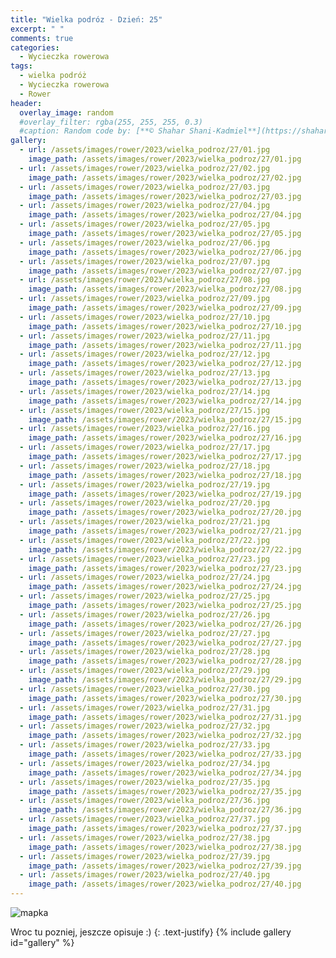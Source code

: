 ```yaml
---
title: "Wielka podróz - Dzień: 25"
excerpt: " "
comments: true
categories:
  - Wycieczka rowerowa
tags:
  - wielka podróż
  - Wycieczka rowerowa
  - Rower
header:
  overlay_image: random
  #overlay_filter: rgba(255, 255, 255, 0.3)
  #caption: Random code by: [**© Shahar Shani-Kadmiel**](https://shaharkadmiel.github.io)"
gallery:
  - url: /assets/images/rower/2023/wielka_podroz/27/01.jpg
    image_path: /assets/images/rower/2023/wielka_podroz/27/01.jpg
  - url: /assets/images/rower/2023/wielka_podroz/27/02.jpg
    image_path: /assets/images/rower/2023/wielka_podroz/27/02.jpg
  - url: /assets/images/rower/2023/wielka_podroz/27/03.jpg
    image_path: /assets/images/rower/2023/wielka_podroz/27/03.jpg
  - url: /assets/images/rower/2023/wielka_podroz/27/04.jpg
    image_path: /assets/images/rower/2023/wielka_podroz/27/04.jpg
  - url: /assets/images/rower/2023/wielka_podroz/27/05.jpg
    image_path: /assets/images/rower/2023/wielka_podroz/27/05.jpg
  - url: /assets/images/rower/2023/wielka_podroz/27/06.jpg
    image_path: /assets/images/rower/2023/wielka_podroz/27/06.jpg
  - url: /assets/images/rower/2023/wielka_podroz/27/07.jpg
    image_path: /assets/images/rower/2023/wielka_podroz/27/07.jpg
  - url: /assets/images/rower/2023/wielka_podroz/27/08.jpg
    image_path: /assets/images/rower/2023/wielka_podroz/27/08.jpg
  - url: /assets/images/rower/2023/wielka_podroz/27/09.jpg
    image_path: /assets/images/rower/2023/wielka_podroz/27/09.jpg
  - url: /assets/images/rower/2023/wielka_podroz/27/10.jpg
    image_path: /assets/images/rower/2023/wielka_podroz/27/10.jpg
  - url: /assets/images/rower/2023/wielka_podroz/27/11.jpg
    image_path: /assets/images/rower/2023/wielka_podroz/27/11.jpg
  - url: /assets/images/rower/2023/wielka_podroz/27/12.jpg
    image_path: /assets/images/rower/2023/wielka_podroz/27/12.jpg
  - url: /assets/images/rower/2023/wielka_podroz/27/13.jpg
    image_path: /assets/images/rower/2023/wielka_podroz/27/13.jpg
  - url: /assets/images/rower/2023/wielka_podroz/27/14.jpg
    image_path: /assets/images/rower/2023/wielka_podroz/27/14.jpg
  - url: /assets/images/rower/2023/wielka_podroz/27/15.jpg
    image_path: /assets/images/rower/2023/wielka_podroz/27/15.jpg
  - url: /assets/images/rower/2023/wielka_podroz/27/16.jpg
    image_path: /assets/images/rower/2023/wielka_podroz/27/16.jpg
  - url: /assets/images/rower/2023/wielka_podroz/27/17.jpg
    image_path: /assets/images/rower/2023/wielka_podroz/27/17.jpg
  - url: /assets/images/rower/2023/wielka_podroz/27/18.jpg
    image_path: /assets/images/rower/2023/wielka_podroz/27/18.jpg
  - url: /assets/images/rower/2023/wielka_podroz/27/19.jpg
    image_path: /assets/images/rower/2023/wielka_podroz/27/19.jpg
  - url: /assets/images/rower/2023/wielka_podroz/27/20.jpg
    image_path: /assets/images/rower/2023/wielka_podroz/27/20.jpg
  - url: /assets/images/rower/2023/wielka_podroz/27/21.jpg
    image_path: /assets/images/rower/2023/wielka_podroz/27/21.jpg
  - url: /assets/images/rower/2023/wielka_podroz/27/22.jpg
    image_path: /assets/images/rower/2023/wielka_podroz/27/22.jpg
  - url: /assets/images/rower/2023/wielka_podroz/27/23.jpg
    image_path: /assets/images/rower/2023/wielka_podroz/27/23.jpg
  - url: /assets/images/rower/2023/wielka_podroz/27/24.jpg
    image_path: /assets/images/rower/2023/wielka_podroz/27/24.jpg
  - url: /assets/images/rower/2023/wielka_podroz/27/25.jpg
    image_path: /assets/images/rower/2023/wielka_podroz/27/25.jpg
  - url: /assets/images/rower/2023/wielka_podroz/27/26.jpg
    image_path: /assets/images/rower/2023/wielka_podroz/27/26.jpg
  - url: /assets/images/rower/2023/wielka_podroz/27/27.jpg
    image_path: /assets/images/rower/2023/wielka_podroz/27/27.jpg
  - url: /assets/images/rower/2023/wielka_podroz/27/28.jpg
    image_path: /assets/images/rower/2023/wielka_podroz/27/28.jpg
  - url: /assets/images/rower/2023/wielka_podroz/27/29.jpg
    image_path: /assets/images/rower/2023/wielka_podroz/27/29.jpg
  - url: /assets/images/rower/2023/wielka_podroz/27/30.jpg
    image_path: /assets/images/rower/2023/wielka_podroz/27/30.jpg
  - url: /assets/images/rower/2023/wielka_podroz/27/31.jpg
    image_path: /assets/images/rower/2023/wielka_podroz/27/31.jpg
  - url: /assets/images/rower/2023/wielka_podroz/27/32.jpg
    image_path: /assets/images/rower/2023/wielka_podroz/27/32.jpg
  - url: /assets/images/rower/2023/wielka_podroz/27/33.jpg
    image_path: /assets/images/rower/2023/wielka_podroz/27/33.jpg
  - url: /assets/images/rower/2023/wielka_podroz/27/34.jpg
    image_path: /assets/images/rower/2023/wielka_podroz/27/34.jpg
  - url: /assets/images/rower/2023/wielka_podroz/27/35.jpg
    image_path: /assets/images/rower/2023/wielka_podroz/27/35.jpg
  - url: /assets/images/rower/2023/wielka_podroz/27/36.jpg
    image_path: /assets/images/rower/2023/wielka_podroz/27/36.jpg
  - url: /assets/images/rower/2023/wielka_podroz/27/37.jpg
    image_path: /assets/images/rower/2023/wielka_podroz/27/37.jpg
  - url: /assets/images/rower/2023/wielka_podroz/27/38.jpg
    image_path: /assets/images/rower/2023/wielka_podroz/27/38.jpg
  - url: /assets/images/rower/2023/wielka_podroz/27/39.jpg
    image_path: /assets/images/rower/2023/wielka_podroz/27/39.jpg
  - url: /assets/images/rower/2023/wielka_podroz/27/40.jpg
    image_path: /assets/images/rower/2023/wielka_podroz/27/40.jpg
---
```

![mapka](/assets/images/rower/2023/wielka_podroz/27/mapka.png)

Wroc tu pozniej, jeszcze opisuje :)
{: .text-justify}
{% include gallery id="gallery" %}
